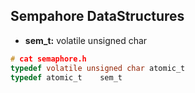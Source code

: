 ## Sempahore DataStructures
- **sem_t:** volatile unsigned char
```c
# cat semaphore.h
typedef volatile unsigned char atomic_t
typedef atomic_t 	sem_t
```
